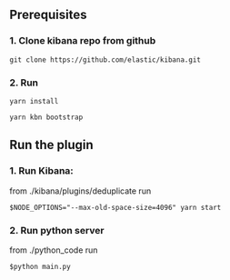 ## Prerequisites
### 1. Clone kibana repo from github
```
git clone https://github.com/elastic/kibana.git
```
### 2. Run
```
yarn install
```
```
yarn kbn bootstrap
```

## Run the plugin
### 1. Run Kibana:
from ./kibana/plugins/deduplicate run  
```
$NODE_OPTIONS="--max-old-space-size=4096" yarn start
```
### 2. Run python server
from ./python_code run 
```
$python main.py
```
